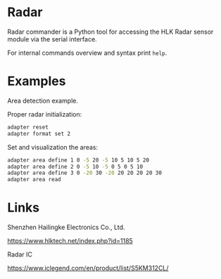 # Radar

Radar commander is a Python tool for accessing the HLK Radar sensor module via the serial interface.

For internal commands overview and syntax print `help`.  

# Examples

Area detection example.

Proper radar initialization:
```bash
adapter reset
adapter format set 2
```

Set and visualization the areas: 
```bash
adapter area define 1 0 -5 20 -5 10 5 10 5 20
adapter area define 2 0 -5 10 -5 0 5 0 5 10
adapter area define 3 0 -20 30 -20 20 20 20 20 30
adapter area read
```


# Links

Shenzhen Hailingke Electronics Co., Ltd.

https://www.hlktech.net/index.php?id=1185


Radar IC

https://www.iclegend.com/en/product/list/S5KM312CL/